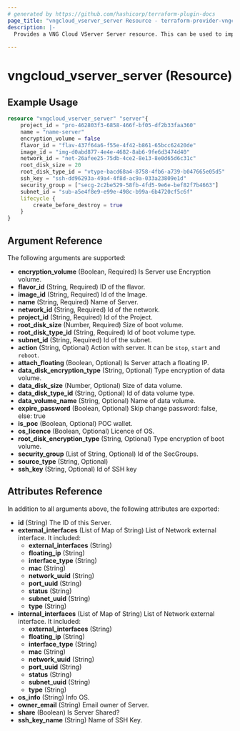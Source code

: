 ```yaml
---
# generated by https://github.com/hashicorp/terraform-plugin-docs
page_title: "vngcloud_vserver_server Resource - terraform-provider-vngcloud"
description: |-
  Provides a VNG Cloud VServer Server resource. This can be used to import, create, modify, and delete.
  
---
```


# vngcloud_vserver_server (Resource)



## Example Usage

```terraform
resource "vngcloud_vserver_server" "server"{
    project_id = "pro-462803f3-6858-466f-bf05-df2b33faa360"
    name = "name-server"
    encryption_volume = false
    flavor_id = "flav-437f64a6-f55e-4f42-b861-65bcc62420de"
    image_id = "img-d0abd877-4e4e-4682-8ab6-9fe6d3474d40"
    network_id = "net-26afee25-75db-4ce2-8e13-8e0d65d6c31c"
    root_disk_size = 20
    root_disk_type_id = "vtype-bacd68a4-8758-4fb6-a739-b047665e05d5"
    ssh_key = "ssh-dd96293a-49a4-4f8d-ac9a-033a23809e1d"
    security_group = ["secg-2c2be529-58fb-4fd5-9e6e-bef82f7b4663"]
    subnet_id = "sub-a5e4f8e9-e99e-498c-b99a-6b4720cf5c6f"
    lifecycle {
        create_before_destroy = true
    }
}
```

## Argument Reference

The following arguments are supported:

- **encryption_volume** (Boolean, Required) Is Server use Encryption volume.
- **flavor_id** (String, Required) ID of the flavor.
- **image_id** (String, Required) Id of the Image.
- **name** (String, Required) Name of Server.
- **network_id** (String, Required) Id of the network.
- **project_id** (String, Required) Id of the Project.
- **root_disk_size** (Number, Required) Size of boot volume.
- **root_disk_type_id** (String, Required) Id of boot volume type.
- **subnet_id** (String, Required) Id of the subnet.
- **action** (String, Optional) Action with server. It can be `stop`, `start` and `reboot`.
- **attach_floating** (Boolean, Optional) Is Server attach a floating IP.
- **data_disk_encryption_type** (String, Optional) Type encryption of data volume.
- **data_disk_size** (Number, Optional) Size of data volume.
- **data_disk_type_id** (String, Optional) Id of data volume type.
- **data_volume_name** (String, Optional) Name of data volume.
- **expire_password** (Boolean, Optional) Skip change password: false, else: true
- **is_poc** (Boolean, Optional) POC wallet.
- **os_licence** (Boolean, Optional) Licence of OS.
- **root_disk_encryption_type** (String, Optional) Type encryption of boot volume.
- **security_group** (List of String, Optional) Id of the SecGroups.
- **source_type** (String, Optional)
- **ssh_key** (String, Optional) Id of SSH key
  
## Attributes Reference

In addition to all arguments above, the following attributes are exported:
- **id** (String) The ID of this Server.
- **external_interfaces** (List of Map of String) List of Network external interface. It included:
  -  **external_interfaces** (String) 
  -  **floating_ip** (String) 
  -  **interface_type** (String)
  -  **mac** (String)
  -  **network_uuid** (String)
  -  **port_uuid** (String)
  -  **status** (String)
  -  **subnet_uuid** (String)
  -  **type** (String)
- **internal_interfaces** (List of Map of String) List of Network external interface. It included:
  -  **external_interfaces** (String)
  -  **floating_ip** (String)
  -  **interface_type** (String)
  -  **mac** (String)
  -  **network_uuid** (String)
  -  **port_uuid** (String)
  -  **status** (String)
  -  **subnet_uuid** (String)
  -  **type** (String)
- **os_info** (String) Info OS.
- **owner_email** (String) Email owner of Server.
- **share** (Boolean) Is Server Shared?
- **ssh_key_name** (String) Name of SSH Key.


